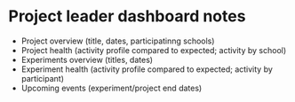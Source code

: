 # Project leader dashboard notes

* Project overview (title, dates, participatinng schools)
* Project health (activity profile compared to expected; activity by school)
* Experiments overview (titles, dates)
* Experiment health (activity profile compared to expected; activity by participant)
* Upcoming events (experiment/project end dates)
